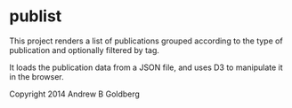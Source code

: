 publist
=======

This project renders a list of publications grouped according to the type of publication and optionally filtered by tag.

It loads the publication data from a JSON file, and uses D3 to manipulate it in the browser.

Copyright 2014 Andrew B Goldberg
